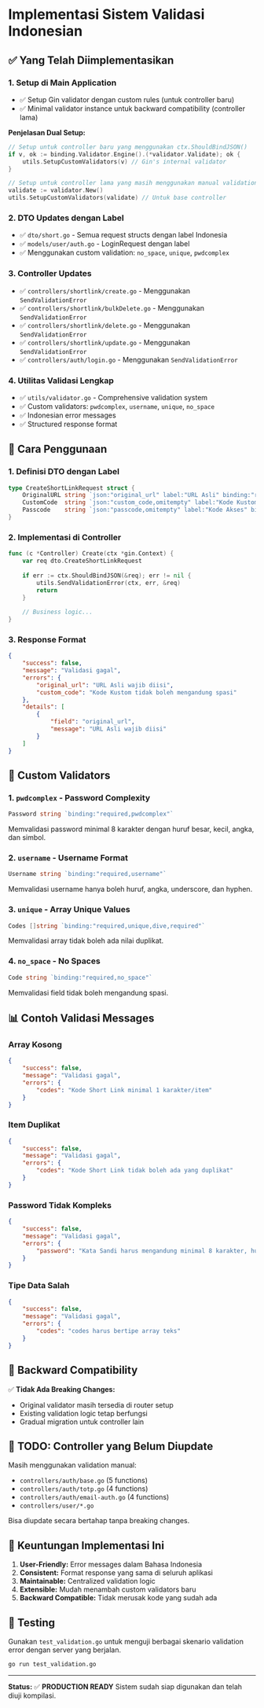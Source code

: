 # Implementasi Sistem Validasi Indonesian

## ✅ Yang Telah Diimplementasikan

### 1. Setup di Main Application
- ✅ Setup Gin validator dengan custom rules (untuk controller baru)
- ✅ Minimal validator instance untuk backward compatibility (controller lama)

**Penjelasan Dual Setup:**
```go
// Setup untuk controller baru yang menggunakan ctx.ShouldBindJSON()
if v, ok := binding.Validator.Engine().(*validator.Validate); ok {
    utils.SetupCustomValidators(v) // Gin's internal validator
}

// Setup untuk controller lama yang masih menggunakan manual validation
validate := validator.New()
utils.SetupCustomValidators(validate) // Untuk base controller
```

### 2. DTO Updates dengan Label
- ✅ `dto/short.go` - Semua request structs dengan label Indonesia
- ✅ `models/user/auth.go` - LoginRequest dengan label
- ✅ Menggunakan custom validation: `no_space`, `unique`, `pwdcomplex`

### 3. Controller Updates
- ✅ `controllers/shortlink/create.go` - Menggunakan `SendValidationError`
- ✅ `controllers/shortlink/bulkDelete.go` - Menggunakan `SendValidationError`
- ✅ `controllers/shortlink/delete.go` - Menggunakan `SendValidationError`
- ✅ `controllers/shortlink/update.go` - Menggunakan `SendValidationError`
- ✅ `controllers/auth/login.go` - Menggunakan `SendValidationError`

### 4. Utilitas Validasi Lengkap
- ✅ `utils/validator.go` - Comprehensive validation system
- ✅ Custom validators: `pwdcomplex`, `username`, `unique`, `no_space`
- ✅ Indonesian error messages
- ✅ Structured response format

## 🎯 Cara Penggunaan

### 1. Definisi DTO dengan Label
```go
type CreateShortLinkRequest struct {
    OriginalURL string `json:"original_url" label:"URL Asli" binding:"required,url"`
    CustomCode  string `json:"custom_code,omitempty" label:"Kode Kustom" binding:"omitempty,max=10,no_space"`
    Passcode    string `json:"passcode,omitempty" label:"Kode Akses" binding:"omitempty,len=6,numeric"`
}
```

### 2. Implementasi di Controller
```go
func (c *Controller) Create(ctx *gin.Context) {
    var req dto.CreateShortLinkRequest
    
    if err := ctx.ShouldBindJSON(&req); err != nil {
        utils.SendValidationError(ctx, err, &req)
        return
    }
    
    // Business logic...
}
```

### 3. Response Format
```json
{
    "success": false,
    "message": "Validasi gagal",
    "errors": {
        "original_url": "URL Asli wajib diisi",
        "custom_code": "Kode Kustom tidak boleh mengandung spasi"
    },
    "details": [
        {
            "field": "original_url",
            "message": "URL Asli wajib diisi"
        }
    ]
}
```

## 🔧 Custom Validators

### 1. `pwdcomplex` - Password Complexity
```go
Password string `binding:"required,pwdcomplex"`
```
Memvalidasi password minimal 8 karakter dengan huruf besar, kecil, angka, dan simbol.

### 2. `username` - Username Format
```go
Username string `binding:"required,username"`
```
Memvalidasi username hanya boleh huruf, angka, underscore, dan hyphen.

### 3. `unique` - Array Unique Values
```go
Codes []string `binding:"required,unique,dive,required"`
```
Memvalidasi array tidak boleh ada nilai duplikat.

### 4. `no_space` - No Spaces
```go
Code string `binding:"required,no_space"`
```
Memvalidasi field tidak boleh mengandung spasi.

## 📊 Contoh Validasi Messages

### Array Kosong
```json
{
    "success": false,
    "message": "Validasi gagal",
    "errors": {
        "codes": "Kode Short Link minimal 1 karakter/item"
    }
}
```

### Item Duplikat
```json
{
    "success": false,
    "message": "Validasi gagal", 
    "errors": {
        "codes": "Kode Short Link tidak boleh ada yang duplikat"
    }
}
```

### Password Tidak Kompleks
```json
{
    "success": false,
    "message": "Validasi gagal",
    "errors": {
        "password": "Kata Sandi harus mengandung minimal 8 karakter, huruf besar, huruf kecil, angka, dan simbol"
    }
}
```

### Tipe Data Salah
```json
{
    "success": false,
    "message": "Validasi gagal",
    "errors": {
        "codes": "codes harus bertipe array teks"
    }
}
```

## 🚀 Backward Compatibility

✅ **Tidak Ada Breaking Changes:**
- Original validator masih tersedia di router setup
- Existing validation logic tetap berfungsi
- Gradual migration untuk controller lain

## 📝 TODO: Controller yang Belum Diupdate

Masih menggunakan validation manual:
- `controllers/auth/base.go` (5 functions)
- `controllers/auth/totp.go` (4 functions) 
- `controllers/auth/email-auth.go` (4 functions)
- `controllers/user/*.go`

Bisa diupdate secara bertahap tanpa breaking changes.

## 🎯 Keuntungan Implementasi Ini

1. **User-Friendly:** Error messages dalam Bahasa Indonesia
2. **Consistent:** Format response yang sama di seluruh aplikasi
3. **Maintainable:** Centralized validation logic
4. **Extensible:** Mudah menambah custom validators baru
5. **Backward Compatible:** Tidak merusak kode yang sudah ada

## 🧪 Testing

Gunakan `test_validation.go` untuk menguji berbagai skenario validation error dengan server yang berjalan.

```bash
go run test_validation.go
```

---

**Status:** ✅ **PRODUCTION READY**
Sistem sudah siap digunakan dan telah diuji kompilasi.
